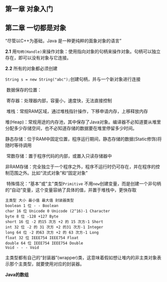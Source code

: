 ## 第一章	对象入门



## 第二章 一切都是对象

“尽管以C++为基础，Java 是一种更纯粹的面象对象的语言”

**2.1**	用`句柄(Handle)`来操作对象：使用指向对象的句柄来操作对象。句柄可以独立存在，即可以没有对象与它连接。

**2.2** 所有的对象都必须创建

`String s = new String("abc");`创建句柄，并与一个新对象进行连接

​	数据保存的位置：

​	寄存器：处理器内部，容量小，速度快，无法直接控制

​	堆栈：常规RAM区域，通过堆栈指针操作，下移申请内存，上移释放内存

​	堆(Heap)：常规用途的内存池，其中保存了Java对象。编译器不必知道要从堆里分配多少存储空间，也不必知道存储的数据要在堆里停留多少时间。

​	静态存储：位于RAM中固定位置，程序运行期间，静态存储的数据(Static修饰)将随时等待调用

​	常数存储：置于程序代码的内部，或置入只读存储器中

​	非RAM存储：完全独立于一个程序之外，程序不运行时仍可存在，并在程序的控制范围之外。比如“流式对象”和“固定对象”

​	特殊情况：“基本”或"主"类型`Primitive`	不用`new`创建变量，而是创建一个非句柄的“自动”变量，这个变量容纳了具体的值，并置于堆栈中，更快存取

```
主类型 大小 最小值 最大值 封装器类型
boolean 1 位 - - Boolean
char 16 位 Unicode 0 Unicode (2^16)-1 Character
byte 8 位 -128 +127 Byte
short 16 位 -2 的15 次方 +2 的 15 次方-1 Short
int 32 位 -2 的 31 次方 +2 的31 次方-1 Integer
long 64 位 -2 的63 次方 +2 的 63 次方-1 Long
float 32 位 IEEE754 IEEE754 Float
double 64 位 IEEE754 IEEE754 Double
Void - - - Void
```

主类型都有自己的“封装器”(wrapper)类，这意味着假如想让堆内的非主类对象表示那个主类型，就要使用对应的封装器。

**Java的数组**


